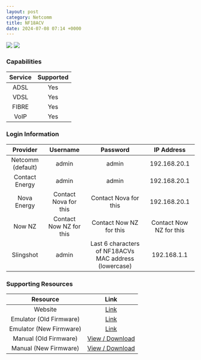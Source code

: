 ```yaml
---
layout: post
category: Netcomm
title: NF18ACV
date: 2024-07-08 07:14 +0000
---
```

<img src="https://www.pbtech.co.nz/imgprod/default/M/O/MODNCM1059__1.webp?h=3039711667" class="modem_image">
<img src="https://www.pbtech.co.nz/imgprod/default/M/O/MODNCM1059__3.webp?h=3039711667" class="modem_image">

### Capabilities

| Service | Supported |
| :-: | :-: |
| ADSL | Yes |
| VDSL | Yes |
| FIBRE | Yes |
| VoIP | Yes |

### Login Information

| Provider | Username | Password | IP Address |
| :-: | :-: | :-: | :-: |
| Netcomm (default) | admin | admin | 192.168.20.1 |
| Contact Energy | admin | admin | 192.168.20.1 |
| Nova Energy | Contact Nova for this | Contact Nova for this | 192.168.20.1 |
| Now NZ | Contact Now NZ for this | Contact Now NZ for this | Contact Now NZ for this |
| Slingshot | admin | Last 6 characters of NF18ACVs MAC address (lowercase) | 192.168.1.1 |

### Supporting Resources

| Resource | Link |
| :-: | :-: |
| Website | [Link](https://support.netcommwireless.com/products/NF18ACV) |
| Emulator (Old Firmware) | [Link](https://support.netcommwireless.com/emulators/NF18ACV/main.html) |
| Emulator (New Firmware) | [Link](https://support.netcommwireless.com/emulators/NF18ACV-NC2) |
| Manual (Old Firmware) | [View / Download](https://support.netcommwireless.com/api/Media/Document/15e4ce68-1263-4dd4-92db-eb4716aae8e6?Product=NF18ACV%20User%20Guide.pdf) |
| Manual (New Firmware) | [View / Download](https://support.netcommwireless.com/api/Media/Document/faac836c-5f79-40e9-8180-66bb8c28ae0a?Product=NF18ACV%20User%20Guide.pdf) |
